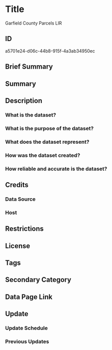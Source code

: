 # Title

Garfield County Parcels LIR

## ID

a5701e24-d06c-44b8-915f-4a3ab34950ec

## Brief Summary

## Summary

## Description

### What is the dataset?

### What is the purpose of the dataset?

### What does the dataset represent?

### How was the dataset created?

### How reliable and accurate is the dataset?

## Credits

### Data Source

### Host

## Restrictions

## License

## Tags

## Secondary Category

## Data Page Link

## Update

### Update Schedule

### Previous Updates
